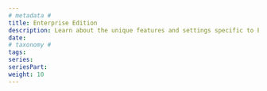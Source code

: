 ```yaml
---
# metadata # 
title: Enterprise Edition
description: Learn about the unique features and settings specific to Enterprise edition.
date: 
# taxonomy #
tags: 
series:
seriesPart:
weight: 10
---
```


<!-- {{% notice tip %}} 
Get your free-trial Enterprise License token by filling in [this form](https://www.pachyderm.com/trial/) or [scheduling some time with one of our experts](https://www.pachyderm.com/request-a-demo/). 
{{% /notice %}} -->